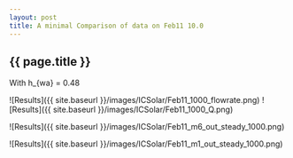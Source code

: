 ```yaml
---
layout: post
title: A minimal Comparison of data on Feb11 10.0
---
```

{{ page.title }}
-----------------
With h_{wa} = 0.48

![Results]({{ site.baseurl }}/images/ICSolar/Feb11_1000_flowrate.png) ![Results]({{ site.baseurl }}/images/ICSolar/Feb11_1000_Q.png)

![Results]({{ site.baseurl }}/images/ICSolar/Feb11_m6_out_steady_1000.png)

![Results]({{ site.baseurl }}/images/ICSolar/Feb11_m1_out_steady_1000.png)

